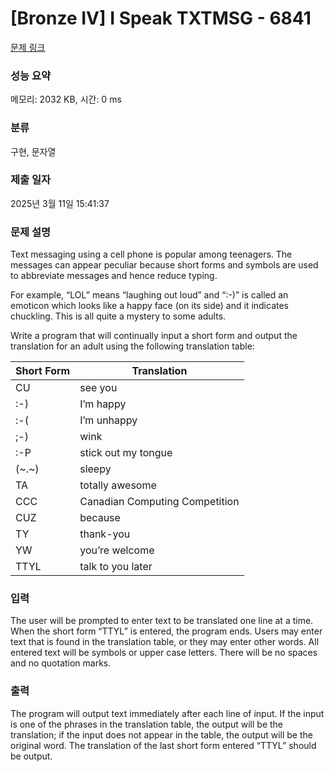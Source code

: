 # [Bronze IV] I Speak TXTMSG - 6841 

[문제 링크](https://www.acmicpc.net/problem/6841) 

### 성능 요약

메모리: 2032 KB, 시간: 0 ms

### 분류

구현, 문자열

### 제출 일자

2025년 3월 11일 15:41:37

### 문제 설명

<p>Text messaging using a cell phone is popular among teenagers. The messages can appear peculiar because short forms and symbols are used to abbreviate messages and hence reduce typing.</p>

<p>For example, “LOL” means “laughing out loud” and “:-)” is called an emoticon which looks like a happy face (on its side) and it indicates chuckling. This is all quite a mystery to some adults.</p>

<p>Write a program that will continually input a short form and output the translation for an adult using the following translation table:</p>

<table class="table table-bordered">
	<thead>
		<tr>
			<th>Short Form</th>
			<th>Translation</th>
		</tr>
	</thead>
	<tbody>
		<tr>
			<td>CU</td>
			<td>see you</td>
		</tr>
		<tr>
			<td>:-)</td>
			<td>I’m happy</td>
		</tr>
		<tr>
			<td>:-(</td>
			<td>I’m unhappy</td>
		</tr>
		<tr>
			<td>;-)</td>
			<td>wink</td>
		</tr>
		<tr>
			<td>:-P</td>
			<td>stick out my tongue</td>
		</tr>
		<tr>
			<td>(~.~)</td>
			<td>sleepy</td>
		</tr>
		<tr>
			<td>TA</td>
			<td>totally awesome</td>
		</tr>
		<tr>
			<td>CCC</td>
			<td>Canadian Computing Competition</td>
		</tr>
		<tr>
			<td>CUZ</td>
			<td>because</td>
		</tr>
		<tr>
			<td>TY</td>
			<td>thank-you</td>
		</tr>
		<tr>
			<td>YW</td>
			<td>you’re welcome</td>
		</tr>
		<tr>
			<td>TTYL</td>
			<td>talk to you later</td>
		</tr>
	</tbody>
</table>

### 입력 

 <p>The user will be prompted to enter text to be translated one line at a time. When the short form “TTYL” is entered, the program ends. Users may enter text that is found in the translation table, or they may enter other words. All entered text will be symbols or upper case letters. There will be no spaces and no quotation marks.</p>

### 출력 

 <p>The program will output text immediately after each line of input. If the input is one of the phrases in the translation table, the output will be the translation; if the input does not appear in the table, the output will be the original word. The translation of the last short form entered “TTYL” should be output.</p>

